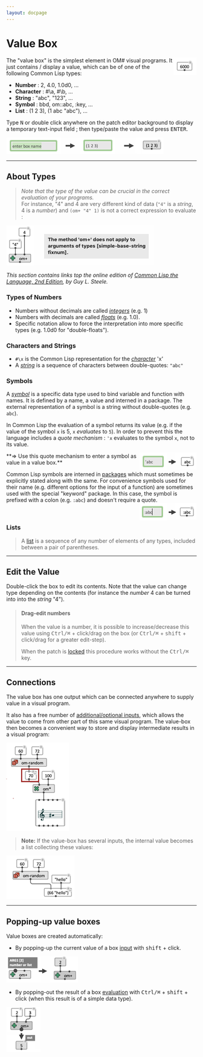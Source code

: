 ```yaml
---
layout: docpage
---
```


# Value Box

<img src="./images/value-box.png" align="right">

The "value box" is the simplest element in OM# visual programs.
It just contains / display a value, which can be of one of the following Common Lisp types:

- **Number** : 2, 4.0, 1.0d0, ...
- **Character** : #\\a, #\\b, ...
- **String** : "abc", "123", ...
- **Symbol** : bbd, om::abc, :key,  ...
- **List** : (1 2 3), (1 abc "abc"), ...

Type <kbd>N</kbd> or double click anywhere on the patch editor background to display a temporary text-input field ; then type/paste the value and press <kbd>ENTER</kbd>.

<img src="./images/value-box-new.png">

------

## About Types

> _Note that the type of the value can be crucial in the correct evaluation of your programs._    
For instance, "4" and 4 are very different kind of data (`"4"` is a _string_, 4 is a _number_) and 
 `(om+ "4" 1)` is not a correct expression to evaluate :     
<img src="./images/type-error.png">

_This section contains links top the online edition of [Common Lisp the Language, 2nd Edition](https://www.cs.cmu.edu/Groups/AI/html/cltl/m_cltl2.html), by Guy L. Steele._

### Types of Numbers

- Numbers without decimals are called _[integers](https://www.cs.cmu.edu/Groups/AI/html/cltl/clm/node17.html#SECTION00611000000000000000)_ (e.g. 1)
- Numbers with decimals are called _[floats](https://www.cs.cmu.edu/Groups/AI/html/cltl/clm/node19.html#SECTION00613000000000000000)_ (e.g. 1.0).    
- Specific notation allow to force the interpretation into more specific types (e.g. 1.0d0 for "double-floats").

### Characters and Strings

- `#\x` is the Common Lisp representation for the _[character](https://www.cs.cmu.edu/Groups/AI/html/cltl/clm/node21.html#SECTION00620000000000000000)_ 'x'
- A _[string](https://www.cs.cmu.edu/Groups/AI/html/cltl/clm/node31.html#SECTION00652000000000000000)_ is a sequence of characters between double-quotes: `"abc"`


### Symbols

A _[symbol](https://www.cs.cmu.edu/Groups/AI/html/cltl/clm/node27.html#SECTION00630000000000000000)_ is a specific data type used to bind variable and function with names. It is defined by a name, a value and interned in a package. The external representation of a symbol is a string without double-quotes (e.g. `abc`). 

In Common Lisp the evaluation of a symbol returns its value (e.g. if the value of the symbol `x` is 5, `x` _evaluates_ to `5`). In order to prevent this the language includes a _quote mechanism_ : `'x` evaluates to the symbol `x`, not to its value. 

<img src="./images/value-box-symbol.png" align="right">
**=> Use this quote mechanism to enter a symbol as value in a value box.**


Common Lisp symbols are interned in [packages](https://www.cs.cmu.edu/Groups/AI/html/cltl/clm/node35.html#SECTION00680000000000000000) which must sometimes be explicitly stated along with the same. For convenience symbols used for their name (e.g. different options for the input of a function) are sometimes used with the special "keyword" package. In this case, the symbol is prefixed with a colon (e.g. `:abc`) and doesn't require a quote.
<img src="./images/value-box-key.png" align="right">

<br>


### Lists

> A [list](https://www.cs.cmu.edu/Groups/AI/html/cltl/clm/node28.html#SECTION00640000000000000000) is a sequence of any number of elements of any types, included between a pair of parentheses.


------

## Edit the Value

Double-click the box to edit its contents. 
Note that the value can change type depending on the contents (for instance the _number_ 4 can be turned into into the _string_ "4").



> #### Drag-edit numbers
> When the value is a number, it is possible to increase/decrease this value using <kbd>Ctrl/⌘</kbd> + click/drag on the box (or <kbd>Ctrl/⌘</kbd> + <kbd>shift</kbd> + click/drag for a greater edit-step).
>
> When the patch is [locked](patch#lock) this procedure works without the <kbd>Ctrl/⌘</kbd> key.

------ 

## Connections 

The value box has one output which can be connected anywhere to supply value in a visual program.

It also has a free number of [additional/optional inputs](box-inputs), which allows the value to come from other part of this same visual program.
The value-box then becomes a convenient way to store and display intermediate results in a visual program:

<img src="./images/value-box-input.png">

> **Note:** If the value-box has several inputs, the internal value becomes a list collecting these values:     
<img src="./images/value-box-multi-inputs.png">

------

## Popping-up value boxes


Value boxes are created automatically:

- By popping-up the current value of a box [input](box-inputs) with <kbd>shift</kbd> + click.     
<img src="./images/value-box-pop-up.png">

- By popping-out the result of a box [evaluation](eval) with <kbd>Ctrl/⌘</kbd> + <kbd>shift</kbd> + click (when this result is of a simple data type).     
<img src="./images/value-box-pop-out.png">
